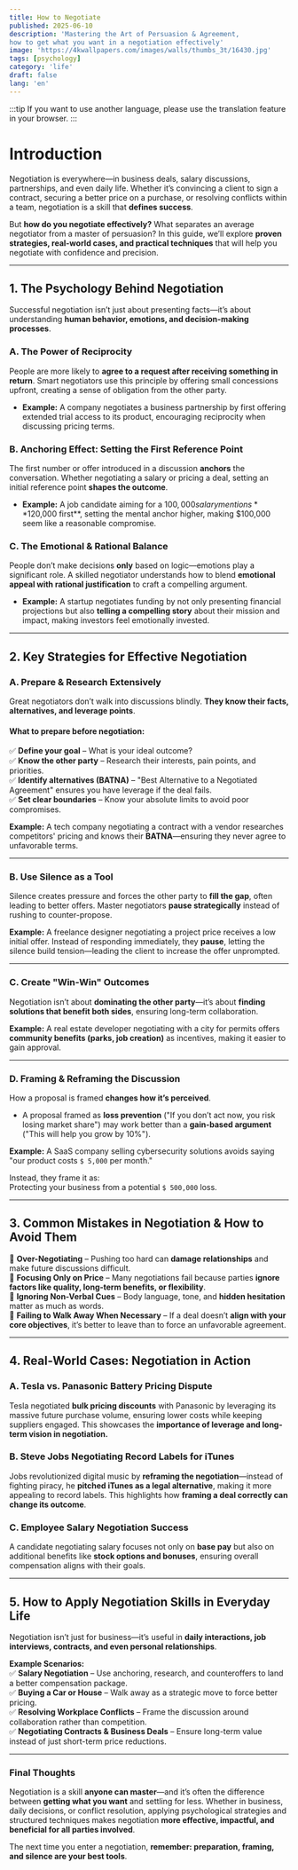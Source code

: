 ```yaml
---
title: How to Negotiate
published: 2025-06-10
description: 'Mastering the Art of Persuasion & Agreement,
how to get what you want in a negotiation effectively'
image: 'https://4kwallpapers.com/images/walls/thumbs_3t/16430.jpg'
tags: [psychology]
category: 'life'
draft: false 
lang: 'en'
---
```


:::tip
If you want to use another language, please use the translation feature in your browser.
:::
# Introduction  

Negotiation is everywhere—in business deals, salary discussions, partnerships, and even daily life. Whether it’s convincing a client to sign a contract, securing a better price on a purchase, or resolving conflicts within a team, negotiation is a skill that **defines success**.  

But **how do you negotiate effectively?** What separates an average negotiator from a master of persuasion? In this guide, we’ll explore **proven strategies, real-world cases, and practical techniques** that will help you negotiate with confidence and precision.  

---

## **1. The Psychology Behind Negotiation**  

Successful negotiation isn’t just about presenting facts—it’s about understanding **human behavior, emotions, and decision-making processes**.  

### **A. The Power of Reciprocity**  
People are more likely to **agree to a request after receiving something in return**. Smart negotiators use this principle by offering small concessions upfront, creating a sense of obligation from the other party.  

- **Example:** A company negotiates a business partnership by first offering extended trial access to its product, encouraging reciprocity when discussing pricing terms.  

### **B. Anchoring Effect: Setting the First Reference Point**  
The first number or offer introduced in a discussion **anchors** the conversation. Whether negotiating a salary or pricing a deal, setting an initial reference point **shapes the outcome**.  

- **Example:** A job candidate aiming for a $100,000 salary mentions **$120,000 first**, setting the mental anchor higher, making $100,000 seem like a reasonable compromise.  

### **C. The Emotional & Rational Balance**  
People don’t make decisions **only** based on logic—emotions play a significant role. A skilled negotiator understands how to blend **emotional appeal with rational justification** to craft a compelling argument.  

- **Example:** A startup negotiates funding by not only presenting financial projections but also **telling a compelling story** about their mission and impact, making investors feel emotionally invested.  

---

## **2. Key Strategies for Effective Negotiation**  

### **A. Prepare & Research Extensively**  
Great negotiators don’t walk into discussions blindly. **They know their facts, alternatives, and leverage points**.  

#### **What to prepare before negotiation:**  
✅ **Define your goal** – What is your ideal outcome?  
✅ **Know the other party** – Research their interests, pain points, and priorities.  
✅ **Identify alternatives (BATNA)** – "Best Alternative to a Negotiated Agreement" ensures you have leverage if the deal fails.  
✅ **Set clear boundaries** – Know your absolute limits to avoid poor compromises.  

**Example:** A tech company negotiating a contract with a vendor researches competitors' pricing and knows their **BATNA**—ensuring they never agree to unfavorable terms.  

---

### **B. Use Silence as a Tool**  
Silence creates pressure and forces the other party to **fill the gap**, often leading to better offers. Master negotiators **pause strategically** instead of rushing to counter-propose.  

**Example:** A freelance designer negotiating a project price receives a low initial offer. Instead of responding immediately, they **pause**, letting the silence build tension—leading the client to increase the offer unprompted.  

---

### **C. Create "Win-Win" Outcomes**  
Negotiation isn’t about **dominating the other party**—it’s about **finding solutions that benefit both sides**, ensuring long-term collaboration.  

**Example:** A real estate developer negotiating with a city for permits offers **community benefits (parks, job creation)** as incentives, making it easier to gain approval.  

---

### **D. Framing & Reframing the Discussion**  
How a proposal is framed **changes how it’s perceived**.  
- A proposal framed as **loss prevention** ("If you don’t act now, you risk losing market share") may work better than a **gain-based argument** ("This will help you grow by 10%").  

**Example:** A SaaS company selling cybersecurity solutions avoids saying  
"our product costs `$ 5,000` per month."  

Instead, they frame it as:  
Protecting your business from a potential `$ 500,000` loss.

---

## **3. Common Mistakes in Negotiation & How to Avoid Them**  

🚫 **Over-Negotiating** – Pushing too hard can **damage relationships** and make future discussions difficult.  
🚫 **Focusing Only on Price** – Many negotiations fail because parties **ignore factors like quality, long-term benefits, or flexibility**.  
🚫 **Ignoring Non-Verbal Cues** – Body language, tone, and **hidden hesitation** matter as much as words.  
🚫 **Failing to Walk Away When Necessary** – If a deal doesn’t **align with your core objectives**, it’s better to leave than to force an unfavorable agreement.  

---

## **4. Real-World Cases: Negotiation in Action**  

### **A. Tesla vs. Panasonic Battery Pricing Dispute**  
Tesla negotiated **bulk pricing discounts** with Panasonic by leveraging its massive future purchase volume, ensuring lower costs while keeping suppliers engaged. This showcases the **importance of leverage and long-term vision in negotiation.**  

### **B. Steve Jobs Negotiating Record Labels for iTunes**  
Jobs revolutionized digital music by **reframing the negotiation**—instead of fighting piracy, he **pitched iTunes as a legal alternative**, making it more appealing to record labels. This highlights how **framing a deal correctly can change its outcome**.  

### **C. Employee Salary Negotiation Success**  
A candidate negotiating salary focuses not only on **base pay** but also on additional benefits like **stock options and bonuses**, ensuring overall compensation aligns with their goals.  

---

## **5. How to Apply Negotiation Skills in Everyday Life**  

Negotiation isn’t just for business—it’s useful in **daily interactions, job interviews, contracts, and even personal relationships**.  

**Example Scenarios:**  
✅ **Salary Negotiation** – Use anchoring, research, and counteroffers to land a better compensation package.  
✅ **Buying a Car or House** – Walk away as a strategic move to force better pricing.  
✅ **Resolving Workplace Conflicts** – Frame the discussion around collaboration rather than competition.  
✅ **Negotiating Contracts & Business Deals** – Ensure long-term value instead of just short-term price reductions.  

---

### **Final Thoughts**  

Negotiation is a skill **anyone can master**—and it’s often the difference between **getting what you want** and settling for less. Whether in business, daily decisions, or conflict resolution, applying psychological strategies and structured techniques makes negotiation **more effective, impactful, and beneficial for all parties involved**.  

The next time you enter a negotiation, **remember: preparation, framing, and silence are your best tools**.  